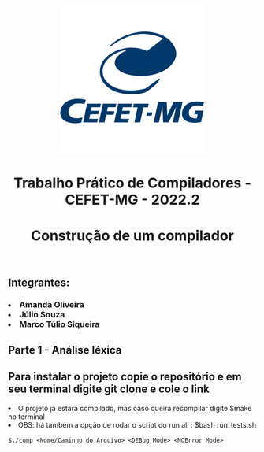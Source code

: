 <p align="center">
  <img width="300" height="300" src="logo-cefet.png">
</p>
  <h1 align="center">Trabalho Prático de Compiladores - CEFET-MG - 2022.2  </h1>
  <h1 align="center"> Construção de um compilador </h1>
<br />
<h2> Integrantes:</h2>

<h3>
<li>Amanda Oliveira </li>
<li>Júlio Souza</li>
<li>Marco Túlio Siqueira</li>
</h3>
<h2> Parte 1 - Análise léxica </h2>
<h2>Para instalar o projeto copie o repositório e em seu terminal digite git clone e cole o link</h2>


<li> O projeto já estará compilado, mas caso queira recompilar digite $make no terminal</li>
<li> OBS: há também a opção de rodar o script do run all : $bash run_tests.sh
</li>

```
$./comp <Nome/Caminho do Arquivo> <DEBug Mode> <NOError Mode>
```